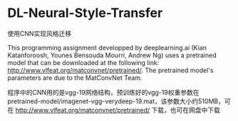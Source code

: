 # DL-Neural-Style-Transfer
使用CNN实现风格迁移

This programming assignment developped by deeplearning.ai (Kian Katanforoosh, Younes Bensouda Mourri, Andrew Ng) uses a pretrained model that can be downloaded at the following link: http://www.vlfeat.org/matconvnet/pretrained/. The pretrained model's parameters are due to the MatConvNet Team. 

程序中的CNN用的是vgg-19网络结构，预训练好的vgg-19权重参数在pretrained-model/imagenet-vgg-verydeep-19.mat，该参数大小约510MB，可在 http://www.vlfeat.org/matconvnet/pretrained/ 下载，也可在网盘中下载
